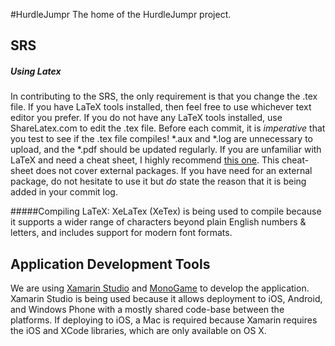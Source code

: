 #HurdleJumpr
The home of the HurdleJumpr project.

## SRS

##### Using Latex

In contributing to the SRS, the only requirement is that you change the .tex file. If you have LaTeX tools installed, then feel free to use whichever text editor you prefer. If you do not have any LaTeX tools installed, use ShareLatex.com to edit the .tex file. Before each commit, it is _imperative_ that you test to see if the .tex file compiles! \*.aux and \*.log  are unnecessary to upload, and the \*.pdf should be updated regularly. If you are unfamiliar with LaTeX and need a cheat sheet, I highly recommend [this one](http://www.stdout.org/~winston/latex/latexsheet-a4.pdf). This cheat-sheet does not cover external packages. If you have need for an external package, do not hesitate to use it but _do_ state the reason that it is being added in your commit log.

#####Compiling LaTeX:
XeLaTex (XeTex) is being used to compile because it supports a wider range of characters beyond plain English numbers & letters, and includes support for modern font formats.

## Application Development Tools

We are using [Xamarin Studio](http://xamarin.com/studio) and [MonoGame](http://www.monogame.net/downloads/) to develop the application. Xamarin Studio is being used because it allows deployment to iOS, Android, and Windows Phone with a mostly shared code-base between the platforms. If deploying to iOS, a Mac is required because Xamarin requires the iOS and XCode libraries, which are only available on OS X.
